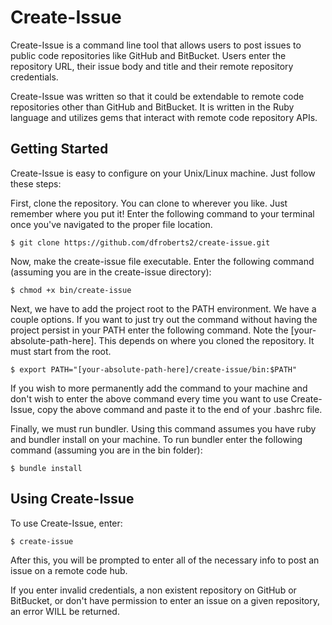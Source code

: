 # Create-Issue

Create-Issue is a command line tool that allows users to post issues to public code repositories like GitHub and BitBucket. Users enter the repository URL, their issue body and title and their remote repository credentials.

Create-Issue was written so that it could be extendable to remote code repositories other than GitHub and BitBucket. It is written in the Ruby language and utilizes gems that interact with remote code repository APIs.

## Getting Started
Create-Issue is easy to configure on your Unix/Linux machine. Just follow these steps:

First, clone the repository. You can clone to wherever you like. Just remember where you put it! Enter the following command to your terminal once you've navigated to the proper file location.

```
$ git clone https://github.com/dfroberts2/create-issue.git
```

Now, make the create-issue file executable. Enter the following command (assuming you are in the create-issue directory):
```
$ chmod +x bin/create-issue
```

Next, we have to add the project root to the PATH environment. We have a couple options. If you want to just try out the command without having the project persist in your PATH enter the following command. Note the [your-absolute-path-here]. This depends on where you cloned the repository. It must start from the root.

```
$ export PATH="[your-absolute-path-here]/create-issue/bin:$PATH"
```

If you wish to more permanently add the command to your machine and don't wish to enter the above command every time you want to use Create-Issue, copy the above command and paste it to the end of your .bashrc file.


Finally, we must run bundler. Using this command assumes you have ruby and bundler install on your machine. To run bundler enter the following command (assuming you are in the bin folder):

```
$ bundle install
```

## Using Create-Issue
To use Create-Issue, enter:

```
$ create-issue
```

After this, you will be prompted to enter all of the necessary info to post an issue on a remote code hub.

If you enter invalid credentials, a non existent repository on GitHub or BitBucket, or don't have permission to enter an issue on a given repository, an error WILL be returned.